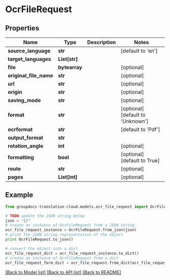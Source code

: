 # OcrFileRequest


## Properties
Name | Type | Description | Notes
------------ | ------------- | ------------- | -------------
**source_language** | **str** |  | [default to 'en']
**target_languages** | **List[str]** |  | 
**file** | **bytearray** |  | [optional] 
**original_file_name** | **str** |  | [optional] 
**url** | **str** |  | [optional] 
**origin** | **str** |  | [optional] 
**saving_mode** | **str** |  | [optional] 
**format** | **str** |  | [optional] [default to 'Unknown']
**ocrformat** | **str** |  | [default to 'Pdf']
**output_format** | **str** |  | 
**rotation_angle** | **int** |  | [optional] 
**formatting** | **bool** |  | [optional] [default to True]
**route** | **str** |  | [optional] 
**pages** | **List[int]** |  | [optional] 

## Example

```python
from groupdocs-translation-cloud.models.ocr_file_request import OcrFileRequest

# TODO update the JSON string below
json = "{}"
# create an instance of OcrFileRequest from a JSON string
ocr_file_request_instance = OcrFileRequest.from_json(json)
# print the JSON string representation of the object
print OcrFileRequest.to_json()

# convert the object into a dict
ocr_file_request_dict = ocr_file_request_instance.to_dict()
# create an instance of OcrFileRequest from a dict
ocr_file_request_form_dict = ocr_file_request.from_dict(ocr_file_request_dict)
```
[[Back to Model list]](../README.md#documentation-for-models) [[Back to API list]](../README.md#documentation-for-api-endpoints) [[Back to README]](../README.md)


